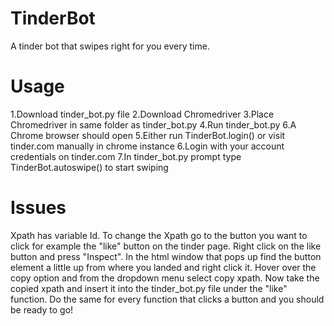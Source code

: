 # TinderBot

A tinder bot that swipes right for you every time.

# Usage

1.Download tinder_bot.py file
2.Download Chromedriver
3.Place Chromedriver in same folder as tinder_bot.py
4.Run tinder_bot.py
6.A Chrome browser should open
5.Either run TinderBot.login() or visit tinder.com manually in chrome instance
6.Login with your account credentials on tinder.com
7.In tinder_bot.py prompt type TinderBot.autoswipe() to start swiping

# Issues

Xpath has variable Id. To change the Xpath go to the button you want to click for example the "like" button on the tinder page. 
Right click on the like button and press "Inspect". In the html window that pops up find the button element a little up from where you landed and right click it.
Hover over the copy option and from the dropdown menu select copy xpath. Now take the copied xpath and insert it into the tinder_bot.py file under the "like" function.
Do the same for every function that clicks a button and you should be ready to go!
